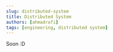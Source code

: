 ```yaml
---
slug: distributed-system
title: Distributed System 
authors: [ahmadrafi]
tags: [engineering, distributed system]
---
```


Soon :D
